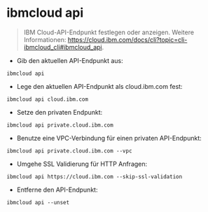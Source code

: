 # ibmcloud api

> IBM Cloud-API-Endpunkt festlegen oder anzeigen.
> Weitere Informationen: <https://cloud.ibm.com/docs/cli?topic=cli-ibmcloud_cli#ibmcloud_api>.

- Gib den aktuellen API-Endpunkt aus:

`ibmcloud api`

- Lege den aktuellen API-Endpunkt als cloud.ibm.com fest:

`ibmcloud api cloud.ibm.com`

- Setze den privaten Endpunkt:

`ibmcloud api private.cloud.ibm.com`

- Benutze eine VPC-Verbindung für einen privaten API-Endpunkt:

`ibmcloud api private.cloud.ibm.com --vpc`

- Umgehe SSL Validierung für HTTP Anfragen:

`ibmcloud api https://cloud.ibm.com --skip-ssl-validation`

- Entferne den API-Endpunkt:

`ibmcloud api --unset`
